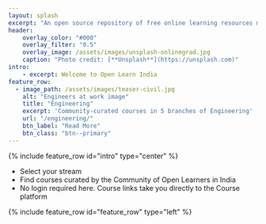 ```yaml
---
layout: splash
excerpt: "An open source repository of free online learning resources mapped to the Indian curriculum"
header:
    overlay_color: "#000"
    overlay_filter: "0.5"
    overlay_image: /assets/images/unsplash-onlinegrad.jpg
    caption: "Photo credit: [**Unsplash**](https://unsplash.com)"
intro: 
    - excerpt: Welcome to Open Learn India
feature_row:
  - image_path: /assets/images/teaser-civil.jpg
    alt: "Engineers at work image"
    title: "Engineering"
    excerpt: 'Community-curated courses in 5 branches of Engineering'
    url: "/engineering/"
    btn_label: "Read More"
    btn_class: "btn--primary"
---
```

{% include feature_row id="intro" type="center" %}
- Select your stream
- Find courses curated by the Community of Open Learners in India
- No login required here. Course links take you directly to the Course platform

{% include feature_row id="feature_row" type="left" %}